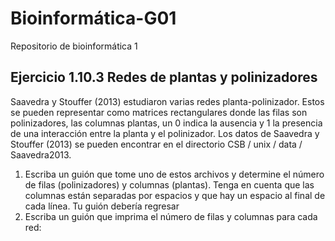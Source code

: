 # Bioinformática-G01
Repositorio de bioinformática 1
## Ejercicio 1.10.3 Redes de plantas y polinizadores 
Saavedra y Stouffer (2013) estudiaron varias redes planta-polinizador. Estos se pueden representar 
como matrices rectangulares donde las filas son polinizadores, las columnas plantas, un 0 indica la
ausencia y 1 la presencia de una interacción entre la planta y el polinizador.
Los datos de Saavedra y Stouffer (2013) se pueden encontrar en el directorio
CSB / unix / data / Saavedra2013.
1. Escriba un guión que tome uno de estos archivos y determine el número de filas (polinizadores) y columnas (plantas). Tenga en cuenta que las columnas están separadas por espacios y que hay un espacio al final de cada línea. Tu guión debería regresar
2. Escriba un guión que imprima el número de filas y columnas para cada red:
